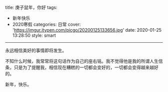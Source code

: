 title: 庚子鼠年，你好
tags: 
- 新年快乐
- 2020寒假
categories: 日常
cover: 'https://imgur.itypen.com/picgo/20200125133656.jpg'
date: 2020-01-25 13:28:50
style: smart
---

永远相信美好的事情即将发生。

不知什么时候，我常常将这句话作为自己的座右铭。我不觉得他是我的所谓人生信条，只是为了提醒我，相信现在糟糕的一切都会变好的，一切都会变得越来越好的。

新年，快乐。

